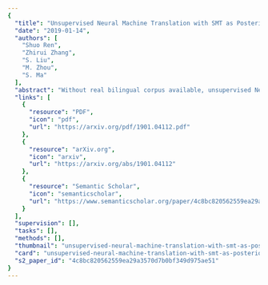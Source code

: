 ```yaml
---
{
  "title": "Unsupervised Neural Machine Translation with SMT as Posterior Regularization",
  "date": "2019-01-14",
  "authors": [
    "Shuo Ren",
    "Zhirui Zhang",
    "S. Liu",
    "M. Zhou",
    "S. Ma"
  ],
  "abstract": "Without real bilingual corpus available, unsupervised Neural Machine Translation (NMT) typically requires pseudo parallel data generated with the back-translation method for the model training. However, due to weak supervision, the pseudo data inevitably contain noises and errors that will be accumulated and reinforced in the subsequent training process, leading to bad translation performance. To address this issue, we introduce phrase based Statistic Machine Translation (SMT) models which are robust to noisy data, as posterior regularizations to guide the training of unsupervised NMT models in the iterative back-translation process. Our method starts from SMT models built with pre-trained language models and word-level translation tables inferred from cross-lingual embeddings. Then SMT and NMT models are optimized jointly and boost each other incrementally in a unified EM framework. In this way, (1) the negative effect caused by errors in the iterative back-translation process can be alleviated timely by SMT filtering noises from its phrase tables; meanwhile, (2) NMT can compensate for the deficiency of fluency inherent in SMT. Experiments conducted on en-fr and en-de translation tasks show that our method outperforms the strong baseline and achieves new state-of-the-art unsupervised machine translation performance.",
  "links": [
    {
      "resource": "PDF",
      "icon": "pdf",
      "url": "https://arxiv.org/pdf/1901.04112.pdf"
    },
    {
      "resource": "arXiv.org",
      "icon": "arxiv",
      "url": "https://arxiv.org/abs/1901.04112"
    },
    {
      "resource": "Semantic Scholar",
      "icon": "semanticscholar",
      "url": "https://www.semanticscholar.org/paper/4c8bc820562559ea29a3570d7b0bf349d975ae51"
    }
  ],
  "supervision": [],
  "tasks": [],
  "methods": [],
  "thumbnail": "unsupervised-neural-machine-translation-with-smt-as-posterior-regularization-thumb.jpg",
  "card": "unsupervised-neural-machine-translation-with-smt-as-posterior-regularization-card.jpg",
  "s2_paper_id": "4c8bc820562559ea29a3570d7b0bf349d975ae51"
}
---
```


